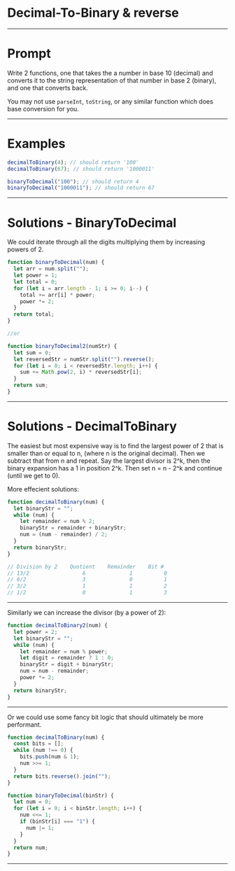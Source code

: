 # Decimal-To-Binary & reverse

---

# Prompt

Write 2 functions, one that takes the a number in base 10 (decimal) and converts it to the string representation of that number in base 2 (binary), and one that converts back.

You may not use `parseInt`, `toString`, or any similar function which does base conversion for you.

---

# Examples

```js
decimalToBinary(4); // should return '100'
decimalToBinary(67); // should return '1000011'

binaryToDecimal("100"); // should return 4
binaryToDecimal("1000011"); // should return 67
```

---

# Solutions - BinaryToDecimal

We could iterate through all the digits multiplying them by increasing powers of 2.

```javascript
function binaryToDecimal(num) {
  let arr = num.split("");
  let power = 1;
  let total = 0;
  for (let i = arr.length - 1; i >= 0; i--) {
    total += arr[i] * power;
    power *= 2;
  }
  return total;
}

//or

function binaryToDecimal2(numStr) {
  let sum = 0;
  let reversedStr = numStr.split("").reverse();
  for (let i = 0; i < reversedStr.length; i++) {
    sum += Math.pow(2, i) * reversedStr[i];
  }
  return sum;
}
```

---

# Solutions - DecimalToBinary

The easiest but most expensive way is to find the largest power of 2 that is smaller than or equal to n, (where n is the original decimal). Then we subtract that from n and repeat. Say the largest divisor is 2^k, then the binary expansion has a 1 in position 2^k. Then set n = n - 2^k and continue (until we get to 0).

More effecient solutions:

```javascript
function decimalToBinary(num) {
  let binaryStr = "";
  while (num) {
    let remainder = num % 2;
    binaryStr = remainder + binaryStr;
    num = (num - remainder) / 2;
  }
  return binaryStr;
}

// Division by 2    Quotient    Remainder    Bit #
// 13/2                 6              1          0
// 6/2                  3              0          1
// 3/2                  1              1          2
// 1/2                  0              1          3
```

---

Similarly we can increase the divisor (by a power of 2):

```javascript
function decimalToBinary2(num) {
  let power = 2;
  let binaryStr = "";
  while (num) {
    let remainder = num % power;
    let digit = remainder ? 1 : 0;
    binaryStr = digit + binaryStr;
    num = num - remainder;
    power *= 2;
  }
  return binaryStr;
}
```

---

Or we could use some fancy bit logic that should ultimately be more performant.

```javascript
function decimalToBinary(num) {
  const bits = [];
  while (num !== 0) {
    bits.push(num & 1);
    num >>= 1;
  }
  return bits.reverse().join("");
}

function binaryToDecimal(binStr) {
  let num = 0;
  for (let i = 0; i < binStr.length; i++) {
    num <<= 1;
    if (binStr[i] === "1") {
      num |= 1;
    }
  }
  return num;
}
```

---
